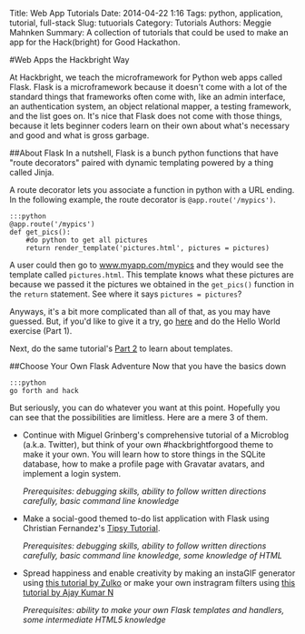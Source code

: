 Title: Web App Tutorials
Date: 2014-04-22 1:16
Tags: python, application, tutorial, full-stack
Slug: tutuorials
Category: Tutorials
Authors: Meggie Mahnken
Summary: A collection of tutorials that could be used to make an app for the Hack(bright) for Good Hackathon.

#Web Apps the Hackbright Way

At Hackbright, we teach the microframework for Python web apps called Flask. Flask is a microframework because it doesn't come with a lot of the standard things that frameworks often come with, like an admin interface, an authentication system, an object relational mapper, a testing framework, and the list goes on. It's nice that Flask does not come with those things, because it lets beginner coders learn on their own about what's necessary and good and what is gross garbage.

##About Flask
In a nutshell, Flask is a bunch python functions that have "route decorators" paired with dynamic templating powered by a thing called Jinja. 

A route decorator lets you associate a function in python with a URL ending. In the following example, the route decorator is `@app.route('/mypics')`.
	
	:::python
	@app.route('/mypics')
	def get_pics():
		#do python to get all pictures
		return render_template('pictures.html', pictures = pictures)
	
A user could then go to www.myapp.com/mypics and they would see the template called `pictures.html`. This template knows what these pictures are because we passed it the pictures we obtained in the `get_pics()` function in the `return` statement. See where it says `pictures = pictures`? 

Anyways, it's a bit more complicated than all of that, as you may have guessed. But, if you'd like to give it a try, go [here](http://blog.miguelgrinberg.com/post/the-flask-mega-tutorial-part-i-hello-world) and do the Hello World exercise (Part 1). 

Next, do the same tutorial's [Part 2](http://blog.miguelgrinberg.com/post/the-flask-mega-tutorial-part-iv-database) to learn about templates.

##Choose Your Own Flask Adventure
Now that you have the basics down
	
	:::python
	go forth and hack

But seriously, you can do whatever you want at this point. Hopefully you can see that the possibilities are limitless. Here are a mere 3 of them.

+ Continue with Miguel Grinberg's comprehensive tutorial of a Microblog (a.k.a. Twitter), but think of your own #hackbrightforgood theme to make it your own. You will learn how to store things in the SQLite database, how to make a profile page with Gravatar avatars, and implement a login system.

 	_Prerequisites: debugging skills, ability to follow written directions carefully, basic command line knowledge_

+ Make a social-good themed to-do list application with Flask using Christian Fernandez's [Tipsy Tutorial](http://chriszf.github.com/tipsy/).

 	_Prerequisites: debugging skills, ability to follow written directions carefully, basic command line knowledge, some knowledge of HTML_

+ Spread happiness and enable creativity by making an instaGIF generator using [this tutorial by Zulko](http://zulko.github.io/blog/2014/01/23/making-animated-gifs-from-video-files-with-python/) or make your own instragram filters using [this tutorial by Ajay Kumar N](http://pypix.com/python/instagram-filters-python/) 

 	_Prerequisites: ability to make your own Flask templates and handlers, some intermediate HTML5 knowledge_


